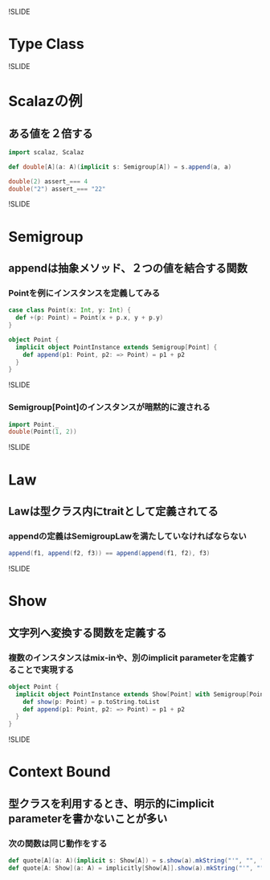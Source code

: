 !SLIDE

# Type Class

!SLIDE

# Scalazの例

## ある値を２倍する

```scala
import scalaz, Scalaz

def double[A](a: A)(implicit s: Semigroup[A]) = s.append(a, a)

double(2) assert_=== 4
double("2") assert_=== "22"
```

!SLIDE

# Semigroup

## appendは抽象メソッド、２つの値を結合する関数

### Pointを例にインスタンスを定義してみる

```scala
case class Point(x: Int, y: Int) {
  def +(p: Point) = Point(x + p.x, y + p.y)
}

object Point {
  implicit object PointInstance extends Semigroup[Point] {
    def append(p1: Point, p2: => Point) = p1 + p2
  }
}
```

!SLIDE

### Semigroup[Point]のインスタンスが暗黙的に渡される

```scala
import Point._
double(Point(1, 2))
```

!SLIDE

# Law

## Lawは型クラス内にtraitとして定義されてる

### appendの定義はSemigroupLawを満たしていなければならない

```scala
append(f1, append(f2, f3)) == append(append(f1, f2), f3)
```

!SLIDE

# Show

## 文字列へ変換する関数を定義する

### 複数のインスタンスはmix-inや、別のimplicit parameterを定義することで実現する

```scala
object Point {
  implicit object PointInstance extends Show[Point] with Semigroup[Point] {
    def show(p: Point) = p.toString.toList
    def append(p1: Point, p2: => Point) = p1 + p2
  }
}
```

!SLIDE

# Context Bound

## 型クラスを利用するとき、明示的にimplicit parameterを書かないことが多い

### 次の関数は同じ動作をする

```scala
def quote[A](a: A)(implicit s: Show[A]) = s.show(a).mkString("'", "", "'")
def quote[A: Show](a: A) = implicitly[Show[A]].show(a).mkString("'", "", "'")
```
